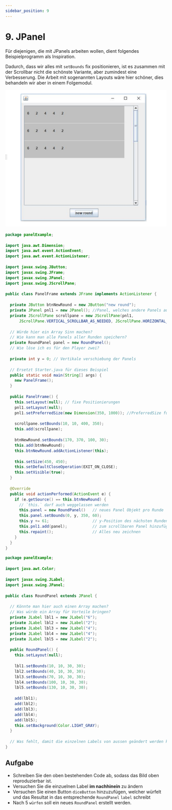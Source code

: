 ```yaml
---
sidebar_position: 9
---
```


# 9. JPanel

Für diejenigen, die mit JPanels arbeiten wollen, dient folgendes Beispielprogramm als Inspiration.

Dadurch, dass wir alles mit `setBounds` fix positionieren, ist es zusammen mit der Scrollbar nicht die schönste Variante, aber zumindest eine Verbesserung. Die Arbeit mit sogenannten Layouts wäre hier schöner, dies behandeln wir aber in einem Folgemodul.

![](../img/JPanel.png)

```java title="PanelFrame.java"
package panelExample;

import java.awt.Dimension;
import java.awt.event.ActionEvent;
import java.awt.event.ActionListener;

import javax.swing.JButton;
import javax.swing.JFrame;
import javax.swing.JPanel;
import javax.swing.JScrollPane;

public class PanelFrame extends JFrame implements ActionListener {

  private JButton btnNewRound = new JButton("new round");
  private JPanel pnl1 = new JPanel(); //Panel, welches andere Panels aufnimmt
  private JScrollPane scrollpane = new JScrollPane(pnl1, 
      JScrollPane.VERTICAL_SCROLLBAR_AS_NEEDED, JScrollPane.HORIZONTAL_SCROLLBAR_NEVER);

  // Würde hier ein Array Sinn machen?
  // Wie kann man alle Panels aller Runden speichern?
  private RoundPanel panel = new RoundPanel(); 
  // Wie löse ich es für den Player zwei?

  private int y = 0; // Vertikale verschiebung der Panels
  
  // Ersetzt Starter.java für dieses Beispiel
  public static void main(String[] args) {
    new PanelFrame();
  }

  public PanelFrame() {
    this.setLayout(null); // fixe Positionierungen
    pnl1.setLayout(null);
    pnl1.setPreferredSize(new Dimension(350, 1000)); //PreferredSize für scrollbar

    scrollpane.setBounds(10, 10, 400, 350);
    this.add(scrollpane);

    btnNewRound.setBounds(170, 370, 100, 30);
    this.add(btnNewRound);
    this.btnNewRound.addActionListener(this);

    this.setSize(450, 450);
    this.setDefaultCloseOperation(EXIT_ON_CLOSE);
    this.setVisible(true);
  }

  @Override
  public void actionPerformed(ActionEvent e) {
    if (e.getSource() == this.btnNewRound) {
      // `this.` darf auch weggelassen werden
      this.panel = new RoundPanel()   // neues Panel Objekt pro Runde
      this.panel.setBounds(0, y, 350, 60);
      this.y += 61;                   // y-Position des nächsten Runden Panels
      this.pnl1.add(panel);           // zum scrollbaren Panel hinzufügen
      this.repaint();                 // Alles neu zeichnen
    }
  }
}
```

```java title="RoundPanel.java"
package panelExample;
  
import java.awt.Color;
  
import javax.swing.JLabel;
import javax.swing.JPanel;
  
public class RoundPanel extends JPanel {
  
  // Könnte man hier auch einen Array machen?
  // Was würde ein Array für Vorteile bringen?
  private JLabel lbl1 = new JLabel("6");
  private JLabel lbl2 = new JLabel("2");
  private JLabel lbl3 = new JLabel("4");
  private JLabel lbl4 = new JLabel("4");
  private JLabel lbl5 = new JLabel("2");
  
  public RoundPanel() {
    this.setLayout(null);
    
    lbl1.setBounds(10, 10, 30, 30);
    lbl2.setBounds(40, 10, 30, 30);
    lbl3.setBounds(70, 10, 30, 30);
    lbl4.setBounds(100, 10, 30, 30);
    lbl5.setBounds(130, 10, 30, 30);
    
    add(lbl1);
    add(lbl2);
    add(lbl3);
    add(lbl4);
    add(lbl5);
    this.setBackground(Color.LIGHT_GRAY);
  }

  // Was fehlt, damit die einzelnen Labels von aussen geändert werden können?
}
```

## Aufgabe

- Schreiben Sie den oben bestehenden Code ab, sodass das Bild oben reproduzierbar ist.
- Versuchen Sie die einzuelnen Label **im nachhinein** zu ändern
- Versuchen Sie einen Button `diceButton` hinzuzufügen, welcher würfelt und das Resultat in das entsprechende `RoundPanel` `label` schreibt
- Nach 5 `würfen` soll ein neues `RoundPanel` erstellt werden.
